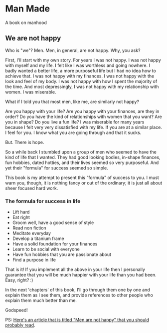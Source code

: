 # Man Made

A book on manhood

## We are not happy

Who is "we"? Men.  Men, in general, are not happy.  Why, you ask?

First, I'll start with my own story.  For years I was not happy.  I was not happy with myself and my life.  I felt like I was worthless and going nowhere.  I badly wanted a better life, a more purposeful life but I had no idea how to achieve that.  I was not happy with my finances.  I was not happy with the look and feel of my body.  I was not happy with how I spent the majority of the time.  And most depressingly, I was not happy with my relationship with women.  I was miserable.

What if I told you that most men, like me, are similarly not happy?

Are you happy with your life?  Are you happy with your finances, are they in order?  Do you have the kind of relationships with women that you want?  Are you in shape?  Do you live a fun life?  I was miserable for many years because I felt very very dissatisfied with my life.  If you are at a similar place.  I feel for you.  I know what you are going through and that it sucks.

But.  There is hope.

So a while back I stumbled upon a group of men who seemed to have the kind of life that I wanted.  They had good looking bodies, in-shape finances, fun hobbies, dated hotties, and their lives seemed so very purposeful.  And yet their "formula" for success seemed so simple.

This book is my attempt to present this "formula" of success to you.  I must warn you, though, it is nothing fancy or out of the ordinary; it is just all about sheer focused hard work.

### The formula for success in life

- Lift hard
- Eat right
- Groom well, have a good sense of style
- Read non fiction
- Meditate everyday
- Develop a titanium frame
- Have a solid foundation for your finances
- Learn to be social with everyone
- Have fun hobbies that you are passionate about
- Find a purpose in life

That is it!  If you implement all the above in your life then I personally guarantee that you will be much happier with your life than you had been.  Easy, right? :)

In the next 'chapters' of this book, I'll go through them one by one and explain them as I see them, and provide references to other people who explain them much better than me.

Godspeed!

PS: [Here's an article that is titled "Men are not happy" that you should probably read](https://www.reddit.com/r/TheRedPill/comments/27dzrm/men_are_not_happy/).